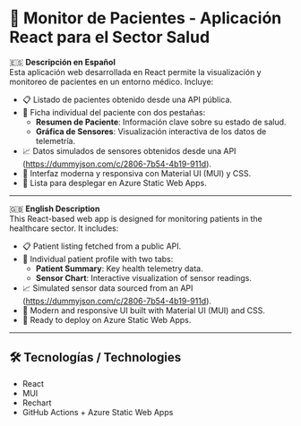 # 🏥 Monitor de Pacientes - Aplicación React para el Sector Salud

🇪🇸 **Descripción en Español**  
Esta aplicación web desarrollada en React permite la visualización y monitoreo de pacientes en un entorno médico. Incluye:

- 📋 Listado de pacientes obtenido desde una API pública.
- 🧾 Ficha individual del paciente con dos pestañas:
  - **Resumen de Paciente**: Información clave sobre su estado de salud.
  - **Gráfica de Sensores**: Visualización interactiva de los datos de telemetría.
- 📈 Datos simulados de sensores obtenidos desde una API (https://dummyjson.com/c/2806-7b54-4b19-911d).
- 📱 Interfaz moderna y responsiva con Material UI (MUI) y CSS.
- 🚀 Lista para desplegar en Azure Static Web Apps.

---

🇬🇧 **English Description**  
This React-based web app is designed for monitoring patients in the healthcare sector. It includes:

- 📋 Patient listing fetched from a public API.
- 🧾 Individual patient profile with two tabs:
  - **Patient Summary**: Key health telemetry data.
  - **Sensor Chart**: Interactive visualization of sensor readings.
- 📈 Simulated sensor data sourced from an API (https://dummyjson.com/c/2806-7b54-4b19-911d).
- 📱 Modern and responsive UI built with Material UI (MUI) and CSS.
- 🚀 Ready to deploy on Azure Static Web Apps.

---

## 🛠️ Tecnologías / Technologies

- React
- MUI
- Rechart
- GitHub Actions + Azure Static Web Apps
